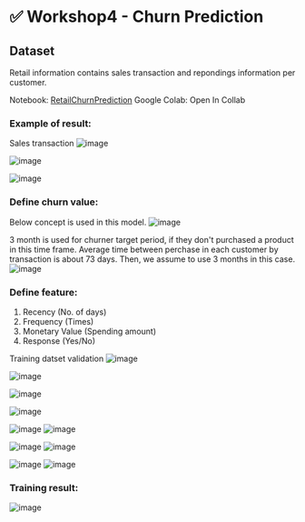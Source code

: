 # :white_check_mark: Workshop4 - Churn Prediction
## Dataset
Retail information contains sales transaction and repondings information per customer.

Notebook: [RetailChurnPrediction](https://github.com/Thaniparn/MADT8101-Customer-Analytics/blob/09d328ce7e02cca713beef357b98811d0ee5ee8f/Workshop4%20-%20Churn%20Prediction/RetailChurnPrediction.ipynb)
Google Colab: Open In Collab

### Example of result:
Sales transaction
![image](https://github.com/Thaniparn/MADT8101-Customer-Analytics/assets/137845227/65ceafc9-016f-40d6-b210-a180bb53e023)

![image](https://github.com/Thaniparn/MADT8101-Customer-Analytics/assets/137845227/6ffd9045-dcb4-40c2-8cd4-8a6dca266ec6)

![image](https://github.com/Thaniparn/MADT8101-Customer-Analytics/assets/137845227/370af840-e464-4915-af2a-c38bf19281c5)

### Define churn value:
Below concept is used in this model.
![image](https://github.com/Thaniparn/MADT8101-Customer-Analytics/assets/137845227/ffd16aaf-f6ef-40cc-a351-0b3703c8e9f9)

3 month is used for churner target period, if they don't purchased a product in this time frame. Average time between perchase in each customer by transaction is about 73 days. Then, we assume to use 3 months in this case.
![image](https://github.com/Thaniparn/MADT8101-Customer-Analytics/assets/137845227/30a0fc58-51fa-495b-a8bd-9ef8783ea3a6)

### Define feature:
1. Recency (No. of days)
2. Frequency (Times)
3. Monetary Value (Spending amount)
4. Response (Yes/No)

Training datset validation
![image](https://github.com/Thaniparn/MADT8101-Customer-Analytics/assets/137845227/43e11b0e-c2db-42da-8e7a-3f4a51d16f7a)

![image](https://github.com/Thaniparn/MADT8101-Customer-Analytics/assets/137845227/25fbfea9-a1db-4947-8fe8-a5668c0cd20d)

![image](https://github.com/Thaniparn/MADT8101-Customer-Analytics/assets/137845227/896bdb0f-7ebe-4023-9cdc-9ca3f3e9f101)

![image](https://github.com/Thaniparn/MADT8101-Customer-Analytics/assets/137845227/28ef0032-d03a-4800-b74b-67b527a263d0)

![image](https://github.com/Thaniparn/MADT8101-Customer-Analytics/assets/137845227/cd209ef7-2450-41ac-8f33-086755782690)
![image](https://github.com/Thaniparn/MADT8101-Customer-Analytics/assets/137845227/6bc1f6fc-60d0-4942-960e-7505f340e5f1)

![image](https://github.com/Thaniparn/MADT8101-Customer-Analytics/assets/137845227/af9f2479-0dab-44b9-8de2-97c6847285e7)
![image](https://github.com/Thaniparn/MADT8101-Customer-Analytics/assets/137845227/cac0c581-5931-483c-ab61-b424f2a86ef0)

![image](https://github.com/Thaniparn/MADT8101-Customer-Analytics/assets/137845227/3b8c7825-29dc-47db-9f81-fc094d356491)
![image](https://github.com/Thaniparn/MADT8101-Customer-Analytics/assets/137845227/827bdf5c-ccfb-456e-ae7a-3a56ba2aecc6)

### Training result:
![image](https://github.com/Thaniparn/MADT8101-Customer-Analytics/assets/137845227/7cc7ad1b-9bfb-4b4d-bdf5-a3281dc6983f)


